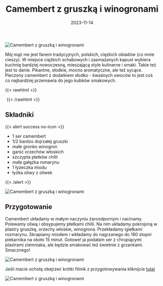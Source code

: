 ﻿---
title: "Camembert z gruszką i winogronami"
date: 2023-11-14
categories:
- dania główne
tags:
- camembert
- gruszka
- wegetariańskie
- winogrona
thumbnailImagePosition: "top"
---
![Camembert z gruszką i winogronami](/img/Camembert-z-gruszka-i-winogronami/Camembert-z-gruszka-i-winogronami-1.jpg)

Mój mąż nie jest fanem tradycyjnych, polskich, cięzkich obiadów (co mnie cieszy). W miejsce ciężkich schabowych i zasmażanych kapust wybiera kuchnię bardziej nowoczesną, mieszającą style kulinarne i smaki. Takie też jest to danie. Pikantne, słodkie, mocno aromatyczne, ale też sycące. Pieczony camembert z dodatkiem słodko - kwaśnych owoców to jest coś co najbardziej przemawia do jego kubków smakowych. 

<!--more-->

{{< rawhtml >}}
<div id="ceneoaffcontainer624479"></div><a id="ceneoaff-logo" title="Ceneo.pl" href="https://www.ceneo.pl/#pid=26977&crid=624479&cid=46110" rel="nofollow"><img style="border:0;width:1px;height:1px;" src="//image.ceneostatic.pl/data/custom_images/4917/custom_image.png" alt="Ceneo.pl" /></a><script type="text/javascript" charset="utf-8">	if (typeof CeneoAPOptions == "undefined" || CeneoAPOptions == null)	{	var CeneoAPOptions = new Array(); 	stamp = parseInt(new Date().getTime()/86400, 10);	var script = document.createElement("script");	script.setAttribute("type", "text/javascript");	script.setAttribute("src", "//partnerzyapi.ceneo.pl/External/ap.js?"+stamp);	script.setAttribute("charset", "utf-8");	var head = document.getElementsByTagName("head")[0];	head.appendChild(script);	}	CeneoAPOptions[CeneoAPOptions.length] =	{		ad_creation: 624479,		ad_channel: 46110,		ad_partner: 26977,		ad_type: 1,		ad_content: '1767,3528,4496',		ad_format: 1,		ad_newpage: true,		ad_basket: false,		ad_container: 'ceneoaffcontainer624479',		ad_formatTypeId: 1,		ad_contextual: false, 		ad_recommended: false, 		ad_showRank: false 	};</script>
{{< /rawhtml >}}

## Składniki
{{< alert success no-icon >}}
- 1 ser camembert
- 1/2 bardzo dojrzałej gruszki
- małe gronko winogron
- garść orzechów włoskich
- szczypta płatków chilli
- mała gałązka romarynu
- 1 łyżeczka miodu
- łyżka oliwy z oliwek

{{< /alert >}}

![Camembert z gruszką i winogronami](/img/Camembert-z-gruszka-i-winogronami/Camembert-z-gruszka-i-winogronami-2.jpg)

## Przygotowanie

Camembert układamy w małym naczyniu żaroodpornym i nacinamy. Polewamy oliwą i obsypujemy płatkami chilli. Na nim układamy pokrojoną w plastry gruszkę, orzechy włoskie, winogrona. Przekładamy igiełkami rozmarynu. Skrapiamy miodem i wkładamy do nagrzanego do 180 stopni piekarnika na około 15 minut. Gotowe! ja podałam ser z chrupiącymi plastrami ziemniaka, ale będzie smakować też świetnie z grzankami. 
Smacznego!

![Camembert z gruszką i winogronami](/img/Camembert-z-gruszka-i-winogronami/Camembert-z-gruszka-i-winogronami-3.jpg)

Jeśli macie ochotę obejrzeć krótki filmik z przygotowywania kliknijcie [tutaj](https://www.instagram.com/reel/CybDH21sEWB/?utm_source=ig_web_copy_link&igshid=MzRlODBiNWFlZA==)

![Camembert z gruszką i winogronami](/img/Camembert-z-gruszka-i-winogronami/Camembert-z-gruszka-i-winogronami-4.jpg)

